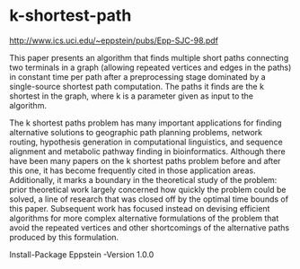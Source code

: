 # k-shortest-path
http://www.ics.uci.edu/~eppstein/pubs/Epp-SJC-98.pdf

This paper presents an algorithm that finds multiple short paths connecting two terminals in a graph (allowing repeated vertices and edges in the paths) in constant time per path after a preprocessing stage dominated by a single-source shortest path computation. The paths it finds are the k shortest in the graph, where k is a parameter given as input to the algorithm.

The k shortest paths problem has many important applications for finding alternative solutions to geographic path planning problems, network routing, hypothesis generation in computational linguistics, and sequence alignment and metabolic pathway finding in bioinformatics. Although there have been many papers on the k shortest paths problem before and after this one, it has become frequently cited in those application areas. Additionally, it marks a boundary in the theoretical study of the problem: prior theoretical work largely concerned how quickly the problem could be solved, a line of research that was closed off by the optimal time bounds of this paper. Subsequent work has focused instead on devising efficient algorithms for more complex alternative formulations of the problem that avoid the repeated vertices and other shortcomings of the alternative paths produced by this formulation.

Install-Package Eppstein -Version 1.0.0
